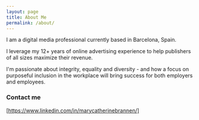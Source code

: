 ```yaml
---
layout: page
title: About Me
permalink: /about/
---
```


I am a digital media professional currently based in Barcelona, Spain.

I leverage my 12+ years of online advertising experience to help publishers of all sizes maximize their revenue.

I'm passionate about integrity, equality and diversity - and how a focus on purposeful inclusion in the workplace will bring success for both employers and employees.

### Contact me

[https://www.linkedin.com/in/marycatherinebrannen/]
